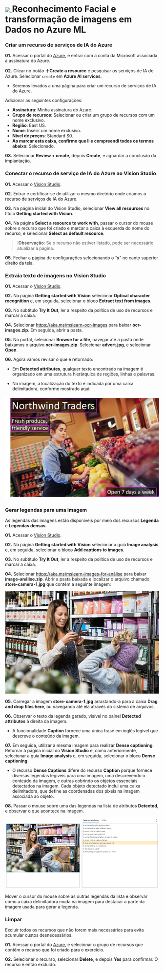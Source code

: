 <h1>
    <a href="https://www.dio.me/">
     <img align="center" width="64 px" src="https://hermes.dio.me/lab_projects/badges/f38a62b8-2880-4fd2-82ff-ba263ce97cdb.png">
    </a>
    <span>
      Reconhecimento Facial e transformação de imagens em Dados no Azure ML
    </span>
</h1>

### Criar um recurso de serviços de IA do Azure

**01.** Acessar o portal do [Azure](https://portal.azure.com), e entrar com a conta da Microsoft associada à assinatura do 
Azure.

**02.** Clicar no botão **＋Create a resource** e pesquisar os serviços de IA do Azure. Selecionar `create` em **Azure AI 
services**. 
    
- Seremos levados a uma página para criar um recurso de serviços de IA do Azure. 

Adicionar as seguintes configurações:

- **Assinatura**: Minha assinatura do Azure.
- **Grupo de recursos**: Selecionar ou criar um grupo de recursos com um nome exclusivo.
- **Região**: East US.
- **Nome**: Inserir um nome exclusivo.
- **Nível de preços**: Standard S0.
- **Ao marcar esta caixa, confirmo que li e compreendi todos os termos abaixo**: Selecionado.

**03.** Selecionar **Review + create**, depois **Create**, e aguardar a conclusão da implantação.

### Conectar o recurso de serviço de IA do Azure ao Vision Studio

**01.** Acessar o [Vision Studio](https://portal.vision.cognitive.azure.com/gallery/featured).

**02.** Entrar e certificar-se de utilizar o mesmo diretório onde criamos o recurso de serviços de IA do Azure.

**03.** Na página inicial do Vision Studio, selecionar **View all resources** no título **Getting started with Vision**.

**04.** Na página **Select a resource to work with**, passar o cursor do mouse sobre o recurso que foi criado e marcar a 
caixa à esquerda do nome do recurso, e selecionar **Select as default resource**.

>❕**Observação**: Se o recurso não estiver listado, pode ser necessário atualizar a página.

**05.** Fechar a página de configurações selecionando o “**x**” no canto superior direito da tela.

### Extraia texto de imagens no Vision Studio

**01.** Acessar o [Vision Studio](https://portal.vision.cognitive.azure.com/gallery/featured).

**02.** Na página **Getting started with Vision** selecionar **Optical character recognition** e, em seguida, selecionar o bloco
**Extract text from images**.

**03.** No subtítulo **Try It Out**, ler a respeito da política de uso de recursos e marcar a caixa.

**04.** Selecionar https://aka.ms/mslearn-ocr-images para baixar **ocr-images.zip**. Em seguida, abrir a pasta.

**05.** No portal, selecionar **Browse for a file**, navegar até a pasta onde baixamos o arquivo **ocr-images.zip**. Selecionar
**advert.jpg**, e selecionar **Open**.

**06.** Agora vamos revisar o que é retornado:

- Em **Detected attributes**, qualquer texto encontrado na imagem é organizado em uma estrutura hierárquica de regiões,
  linhas e palavras.

- Na imagem, a localização do texto é indicada por uma caixa delimitadora, conforme mostrado aqui:

![](outputs/advert-bounding-boxes.png)

### Gerar legendas para uma imagem

As legendas das imagens estão disponíveis por meio dos recursos **Legenda** e **Legendas densas**.

**01.** Acessar o [Vision Studio](https://portal.vision.cognitive.azure.com/gallery/featured).

**02.** Na página **Getting started with Vision** selecionar a guia **Image analysis** e, em seguida, selecionar o bloco
**Add captions to images**.

**03.** No subtítulo **Try It Out**, ler a respeito da política de uso de recursos e marcar a caixa.

**04.** Selecionar https://aka.ms/mslearn-images-for-análise para baixar **image-análise.zip**. Abrir a pasta baixada e
localizar o arquivo chamado **store-camera-1.jpg** que contém a seguinte imagem:

![](inputs/store-camera-1.png)

**05.** Carregar a imagem **store-camera-1.jpg** arrastando-a para a caixa **Drag and drop files here**, ou navegando até 
ela através do sistema de arquivos.

**06.** Observar o texto da legenda gerado, visível no painel **Detected attributes** à direita da imagem.

- A funcionalidade **Caption** fornece uma única frase em inglês legível que descreve o conteúdo da imagem.

**07.** Em seguida, utilizar a mesma imagem para realizar **Dense captioning**. Retornar à página inicial do **Vision Studio**
e, como anteriormente, selecionar a guia **Image analysis** e, em seguida, selecionar o bloco **Dense captioning**.

- O recurso **Dense Captions** difere do recurso **Caption** porque fornece diversas legendas legíveis para uma imagem, 
uma descrevendo o conteúdo da imagem, e outras cobrindo os objetos essenciais detectados na imagem. Cada objeto detectado 
inclui uma caixa delimitadora, que define as coordenadas dos pixels na imagem associada ao objeto.

**08.** Passar o mouse sobre uma das legendas na lista de atributos **Detected**, e observar o que acontece na imagem.

![](outputs/dense-captioning.png)

Mover o cursor do mouse sobre as outras legendas da lista e observar como a caixa delimitadora muda na imagem para destacar 
a parte da imagem usada para gerar a legenda.

### Limpar

Excluir todos os recursos que não forem mais necessários para evita acumular custos desnecessários.

**01.** Acessar o portal do [Azure](https://portal.azure.com), e selecionar o grupo de recursos que contém o recurso que foi criado para o exercício.

**02.** Selecionar o recurso, selecionar **Delete**, e depois **Yes** para confirmar. O recurso é então excluído.